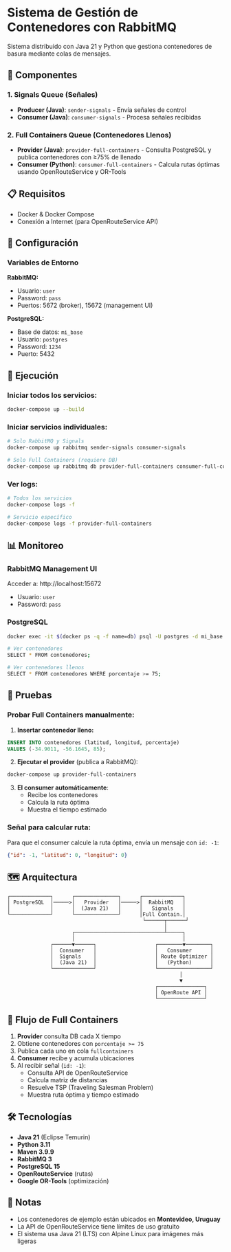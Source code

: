 # Sistema de Gestión de Contenedores con RabbitMQ

Sistema distribuido con Java 21 y Python que gestiona contenedores de basura mediante colas de mensajes.

## 🚀 Componentes

### 1. **Signals Queue** (Señales)
- **Producer (Java)**: `sender-signals` - Envía señales de control
- **Consumer (Java)**: `consumer-signals` - Procesa señales recibidas

### 2. **Full Containers Queue** (Contenedores Llenos)
- **Provider (Java)**: `provider-full-containers` - Consulta PostgreSQL y publica contenedores con ≥75% de llenado
- **Consumer (Python)**: `consumer-full-containers` - Calcula rutas óptimas usando OpenRouteService y OR-Tools

## 📋 Requisitos

- Docker & Docker Compose
- Conexión a Internet (para OpenRouteService API)

## 🔧 Configuración

### Variables de Entorno

**RabbitMQ:**
- Usuario: `user`
- Password: `pass`
- Puertos: 5672 (broker), 15672 (management UI)

**PostgreSQL:**
- Base de datos: `mi_base`
- Usuario: `postgres`
- Password: `1234`
- Puerto: 5432

## 🏃 Ejecución

### Iniciar todos los servicios:
```bash
docker-compose up --build
```

### Iniciar servicios individuales:
```bash
# Solo RabbitMQ y Signals
docker-compose up rabbitmq sender-signals consumer-signals

# Solo Full Containers (requiere DB)
docker-compose up rabbitmq db provider-full-containers consumer-full-containers
```

### Ver logs:
```bash
# Todos los servicios
docker-compose logs -f

# Servicio específico
docker-compose logs -f provider-full-containers
```

## 📊 Monitoreo

### RabbitMQ Management UI
Acceder a: http://localhost:15672
- Usuario: `user`
- Password: `pass`

### PostgreSQL
```bash
docker exec -it $(docker ps -q -f name=db) psql -U postgres -d mi_base

# Ver contenedores
SELECT * FROM contenedores;

# Ver contenedores llenos
SELECT * FROM contenedores WHERE porcentaje >= 75;
```

## 🧪 Pruebas

### Probar Full Containers manualmente:

1. **Insertar contenedor lleno:**
```sql
INSERT INTO contenedores (latitud, longitud, porcentaje) 
VALUES (-34.9011, -56.1645, 85);
```

2. **Ejecutar el provider** (publica a RabbitMQ):
```bash
docker-compose up provider-full-containers
```

3. **El consumer automáticamente**:
   - Recibe los contenedores
   - Calcula la ruta óptima
   - Muestra el tiempo estimado

### Señal para calcular ruta:
Para que el consumer calcule la ruta óptima, envía un mensaje con `id: -1`:
```json
{"id": -1, "latitud": 0, "longitud": 0}
```

## 🗺️ Arquitectura

```
┌─────────────┐      ┌──────────────┐      ┌─────────────┐
│ PostgreSQL  │─────>│   Provider   │─────>│  RabbitMQ   │
│             │      │  (Java 21)   │      │   Signals   │
└─────────────┘      └──────────────┘      │Full Contain.│
                                            └──────┬──────┘
                                                   │
                     ┌─────────────────────────────┴─────┐
                     │                                   │
              ┌──────▼──────┐                   ┌────────▼────────┐
              │  Consumer   │                   │   Consumer      │
              │  Signals    │                   │ Route Optimizer │
              │  (Java 21)  │                   │   (Python)      │
              └─────────────┘                   └─────────────────┘
                                                        │
                                                        ▼
                                                ┌───────────────┐
                                                │ OpenRoute API │
                                                └───────────────┘
```

## 🔄 Flujo de Full Containers

1. **Provider** consulta DB cada X tiempo
2. Obtiene contenedores con `porcentaje >= 75`
3. Publica cada uno en cola `fullcontainers`
4. **Consumer** recibe y acumula ubicaciones
5. Al recibir señal (`id: -1`):
   - Consulta API de OpenRouteService
   - Calcula matriz de distancias
   - Resuelve TSP (Traveling Salesman Problem)
   - Muestra ruta óptima y tiempo estimado

## 🛠️ Tecnologías

- **Java 21** (Eclipse Temurin)
- **Python 3.11**
- **Maven 3.9.9**
- **RabbitMQ 3**
- **PostgreSQL 15**
- **OpenRouteService** (rutas)
- **Google OR-Tools** (optimización)

## 📝 Notas

- Los contenedores de ejemplo están ubicados en **Montevideo, Uruguay**
- La API de OpenRouteService tiene límites de uso gratuito
- El sistema usa Java 21 (LTS) con Alpine Linux para imágenes más ligeras
